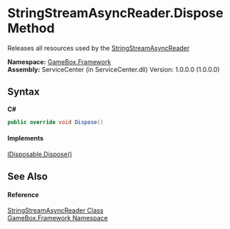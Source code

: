# StringStreamAsyncReader.Dispose Method 
 

Releases all resources used by the <a href="12ef0a15-b540-3e97-79d6-5b9155505784">StringStreamAsyncReader</a>

**Namespace:**&nbsp;<a href="a8957fe6-9cc0-3a6d-cd5c-a2a246efee1e">GameBox.Framework</a><br />**Assembly:**&nbsp;ServiceCenter (in ServiceCenter.dll) Version: 1.0.0.0 (1.0.0.0)

## Syntax

**C#**<br />
``` C#
public override void Dispose()
```


#### Implements
<a href="http://msdn2.microsoft.com/zh-cn/library/es4s3w1d" target="_blank">IDisposable.Dispose()</a><br />

## See Also


#### Reference
<a href="12ef0a15-b540-3e97-79d6-5b9155505784">StringStreamAsyncReader Class</a><br /><a href="a8957fe6-9cc0-3a6d-cd5c-a2a246efee1e">GameBox.Framework Namespace</a><br />